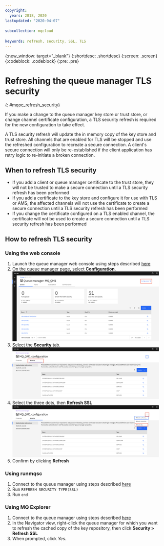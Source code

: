 ```yaml
---
copyright:
  years: 2018, 2020
lastupdated: "2020-04-07"

subcollection: mqcloud

keywords: refresh, security, SSL, TLS
---
```


{:new_window: target="_blank"}
{:shortdesc: .shortdesc}
{:screen: .screen}
{:codeblock: .codeblock}
{:pre: .pre}

# Refreshing the queue manager TLS security
{: #mqoc_refresh_security}

If you make a change to the queue manager key store or trust store, or change channel certificate configuration, a TLS security refresh is required for the new configuration to take effect.

A TLS security refresh will update the in memory copy of the key store and trust store.  All channels that are enabled for TLS will be stopped and use the refreshed configuration to recreate a secure connection.  A client's secure connection will only be re-established if the client application has retry logic to re-initiate a broken connection.

## When to refresh TLS security

* If you add a client or queue manager certificate to the trust store, they will not be trusted to make a secure connection until a TLS security refresh has been performed
* If you add a certificate to the key store and configure it for use with TLS or AMS, the affected channels will not use the certificate to create a secure connection until a TLS security refresh has been performed
* If you change the certificate configured on a TLS enabled channel, the certificate will not be used to create a secure connection until a TLS security refresh has been performed

## How to refresh TLS security

### Using the web console
1. Launch the queue manager web console using steps described [here](/docs/services/mqcloud?topic=mqcloud-mqoc_admin_mqweb#connect_mqoc_admin_mqweb)
2. On the queue manager page, select **Configuration**.
    ![Image showing entering cipher spec](./images/mqoc_webconsole_qm_configuration.png)
3. Select the **Security** tab.
   ![Image showing entering cipher spec](./images/mqoc_webconsole_qm_securitytab.png)
4. Select the three dots, then **Refresh SSL**
   ![Image showing entering cipher spec](./images/mqoc_webconsole_qm_refreshsecurity.png)
5. Confirm by clicking **Refresh**


### Using runmqsc
1. Connect to the queue manager using steps described [here](/docs/services/mqcloud?topic=mqcloud-mqoc_admin_mqcliexp#connect_mqoc_admin_mqcliexp)
2. Run `REFRESH SECURITY TYPE(SSL)`
3. Run `end`

### Using MQ Explorer
1. Connect to the queue manager using steps described [here](/docs/services/mqcloud?topic=mqcloud-mqoc_admin_mqcliexp#connect_mqoc_admin_mqcliexp)
2. In the Navigator view, right-click the queue manager for which you want to refresh the cached copy of the key repository, then click **Security > Refresh SSL**
3. When prompted, click *Yes*.
